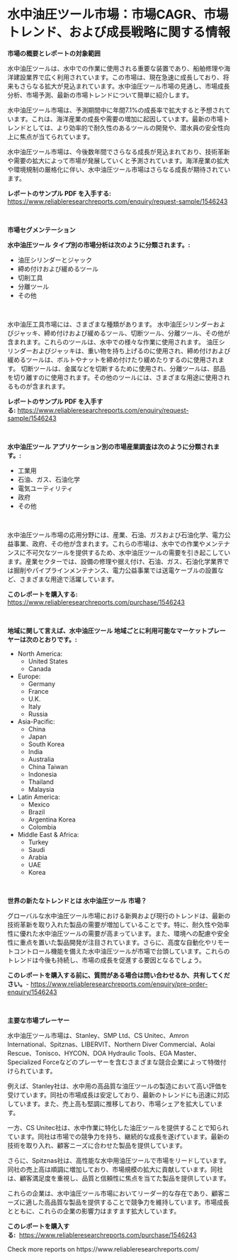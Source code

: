 <p><h1>水中油圧ツール市場：市場CAGR、市場トレンド、および成長戦略に関する情報</h1></p><p><strong>市場の概要とレポートの対象範囲</strong></p>
<p><p>水中油圧ツールは、水中での作業に使用される重要な装置であり、船舶修理や海洋建設業界で広く利用されています。この市場は、現在急速に成長しており、将来もさらなる拡大が見込まれています。水中油圧ツール市場の見通し、市場成長分析、市場予測、最新の市場トレンドについて簡単に紹介します。</p><p>水中油圧ツール市場は、予測期間中に年間7.1%の成長率で拡大すると予想されています。これは、海洋産業の成長や需要の増加に起因しています。最新の市場トレンドとしては、より効率的で耐久性のあるツールの開発や、潜水員の安全性向上に焦点が当てられています。</p><p>水中油圧ツール市場は、今後数年間でさらなる成長が見込まれており、技術革新や需要の拡大によって市場が発展していくと予測されています。海洋産業の拡大や環境規制の厳格化に伴い、水中油圧ツール市場はさらなる成長が期待されています。</p></p>
<p><strong>レポートのサンプル PDF を入手する:</strong> <a href="https://www.reliableresearchreports.com/enquiry/request-sample/1546243">https://www.reliableresearchreports.com/enquiry/request-sample/1546243</a></p>
<p>&nbsp;</p>
<p><strong>市場セグメンテーション</strong></p>
<p><strong>水中油圧ツール タイプ別の市場分析は次のように分類されます。:</strong></p>
<p><ul><li>油圧シリンダーとジャック</li><li>締め付けおよび緩めるツール</li><li>切削工具</li><li>分離ツール</li><li>その他</li></ul></p>
<p>&nbsp;</p>
<p><p>水中油圧工具市場には、さまざまな種類があります。 水中油圧シリンダーおよびジャッキ、締め付けおよび緩めるツール、切断ツール、分離ツール、その他が含まれます。これらのツールは、水中での様々な作業に使用されます。 油圧シリンダーおよびジャッキは、重い物を持ち上げるのに使用され、締め付けおよび緩めるツールは、ボルトやナットを締め付けたり緩めたりするのに使用されます。 切断ツールは、金属などを切断するために使用され、分離ツールは、部品を切り離すのに使用されます。その他のツールには、さまざまな用途に使用されるものが含まれます。</p></p>
<p><strong>レポートのサンプル PDF を入手する:</strong>&nbsp;<a href="https://www.reliableresearchreports.com/enquiry/request-sample/1546243">https://www.reliableresearchreports.com/enquiry/request-sample/1546243</a></p>
<p>&nbsp;</p>
<p><strong> 水中油圧ツール アプリケーション別の市場産業調査は次のように分類されます。:</strong></p>
<p><ul><li>工業用</li><li>石油、ガス、石油化学</li><li>電気ユーティリティ</li><li>政府</li><li>その他</li></ul></p>
<p>&nbsp;</p>
<p><p>水中油圧ツール市場の応用分野には、産業、石油、ガスおよび石油化学、電力公益事業、政府、その他が含まれます。これらの市場は、水中での作業やメンテナンスに不可欠なツールを提供するため、水中油圧ツールの需要を引き起こしています。産業セクターでは、設備の修理や据え付け、石油、ガス、石油化学業界では掘削やパイプラインメンテナンス、電力公益事業では送電ケーブルの設置など、さまざまな用途で活躍しています。</p></p>
<p><strong>このレポートを購入する:</strong>&nbsp; <a href="https://www.reliableresearchreports.com/purchase/1546243">https://www.reliableresearchreports.com/purchase/1546243</a></p>
<p>&nbsp;</p>
<p><strong>地域に関して言えば、水中油圧ツール 地域ごとに利用可能なマーケットプレーヤーは次のとおりです。:</strong></p>
<p><ul>
    <li>
        North America:
        <ul>
            <li>United States</li>
            <li>Canada</li>
        </ul>
    </li>
    <li>
        Europe:
        <ul>
            <li>Germany</li>
            <li>France</li>
            <li>U.K.</li>
            <li>Italy</li>
            <li>Russia</li>
        </ul>
    </li>
    <li>
        Asia-Pacific:
        <ul>
            <li>China</li>
            <li>Japan</li>
            <li>South Korea</li>
            <li>India</li>
            <li>Australia</li>
            <li>China Taiwan</li>
            <li>Indonesia</li>
            <li>Thailand</li>
            <li>Malaysia</li>
        </ul>
    </li>
    <li>
        Latin America:
        <ul>
            <li>Mexico</li>
            <li>Brazil</li>
            <li>Argentina Korea</li>
            <li>Colombia</li>
        </ul>
    </li>
    <li>
        Middle East & Africa:
        <ul>
            <li>Turkey</li>
            <li>Saudi</li>
            <li>Arabia</li>
            <li>UAE</li>
            <li>Korea</li>
        </ul>
    </li>
    </ul></p>
<p>&nbsp;</p>
<p><strong>世界の新たなトレンドとは 水中油圧ツール 市場？</strong></p>
<p><p>グローバルな水中油圧ツール市場における新興および現行のトレンドは、最新の技術革新を取り入れた製品の需要が増加していることです。特に、耐久性や効率性に優れた水中油圧ツールの需要が高まっています。また、環境への配慮や安全性に重点を置いた製品開発が注目されています。さらに、高度な自動化やリモートコントロール機能を備えた水中油圧ツールが市場で台頭しています。これらのトレンドは今後も持続し、市場の成長を促進する要因となるでしょう。</p></p>
<p><strong>このレポートを購入する前に、質問がある場合は問い合わせるか、共有してください。</strong>- <a href="https://www.reliableresearchreports.com/enquiry/pre-order-enquiry/1546243">https://www.reliableresearchreports.com/enquiry/pre-order-enquiry/1546243</a></p>
<p>&nbsp;</p>
<p><strong>主要な市場プレーヤー</strong></p>
<p><p>水中油圧ツール市場は、Stanley、SMP Ltd、CS Unitec、Amron International、Spitznas、LIBERVIT、Northern Diver Commercial、Aolai Rescue、Tonisco、HYCON、DOA Hydraulic Tools、EGA Master、Specialized Forceなどのプレーヤーを含むさまざまな競合企業によって特徴付けられています。</p><p>例えば、Stanley社は、水中用の高品質な油圧ツールの製造において高い評価を受けています。同社の市場成長は安定しており、最新のトレンドにも迅速に対応しています。また、売上高も堅調に推移しており、市場シェアを拡大しています。</p><p>一方、CS Unitec社は、水中作業に特化した油圧ツールを提供することで知られています。同社は市場での競争力を持ち、継続的な成長を遂げています。最新の技術を取り入れ、顧客ニーズに合わせた製品を提供しています。</p><p>さらに、Spitznas社は、高性能な水中用油圧ツールで市場をリードしています。同社の売上高は順調に増加しており、市場規模の拡大に貢献しています。同社は、顧客満足度を重視し、品質と信頼性に焦点を当てた製品を提供しています。</p><p>これらの企業は、水中油圧ツール市場においてリーダー的な存在であり、顧客ニーズに適した高品質な製品を提供することで競争力を維持しています。市場成長とともに、これらの企業の影響力はますます拡大しています。</p></p>
<p><strong>このレポートを購入する:</strong>&nbsp;&nbsp;<a href="https://www.reliableresearchreports.com/purchase/1546243">https://www.reliableresearchreports.com/purchase/1546243</a></p>
<p>Check more reports on https://www.reliableresearchreports.com/</p>
